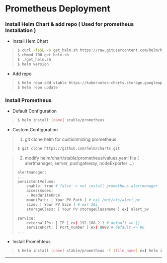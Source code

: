 # Prometheus Deployment

### Install Helm Chart & add repo ( Used for prometheus Installation )
* Install Hem Chart
>   ```bash
>   $ curl -fsSL -o get_helm.sh https://raw.gitusercontent.com/helm/helm/master/scripts/get-helm-3 (helm version 2 => ../scripts/get)
>   $ chmod 700 get_helm.sh
>   $ ./get_helm.sh
>   $ helm version
>   ```
* Add repo
>   ```bash
>   $ helm repo add stable https://kubernetes-charts.storage.googleapis.com/
>   $ helm repo update
>   ```

### Install Prometheus
* Default Configuration

>    ```bash 
>    $ helm install [name] stable/prometheus
>    ```
        
-   Custom Configuration

> 1. git clone helm for custionmizing prometheus
>   ```bash
>   $ git clone https://github.com/helm/charts.git
>   ```

> 2. modify helm/chart/stable/prometheus/values.yaml file ( alertmanager, server, pushgateway, nodeExporter ...)
>   ```bash
>   alertmanager:
>   ...
>   persistentVolume:
>       enable: true # false -> not install prometheus-alertmanager
>       accessmodes:
>       - ReadWriteOnce
>       mountPath: [ Your PV Path ] # ex) /mnt/nfs/alert_pv
>       size: [ Your PV Size ] # ex) 2Gi
>       storageClass: [ Your PV storageClassName ] ex) alert_pv
>
>   service:
>       externalIPs: [ IP ] ex) 192.168.2.1 # default => []
>       servicePort: [ Port_number ] ex) 8888 # default => 80
>   ...
>   ```
* Install Promehteus 
>   ```bash
>   $ helm install [name] stable/prometheus -f [file_name] ex) helm instll prometheus stable/prometheus -f helm/charts/stable/prometheus/values.yaml
>   ```        
<hr/>
